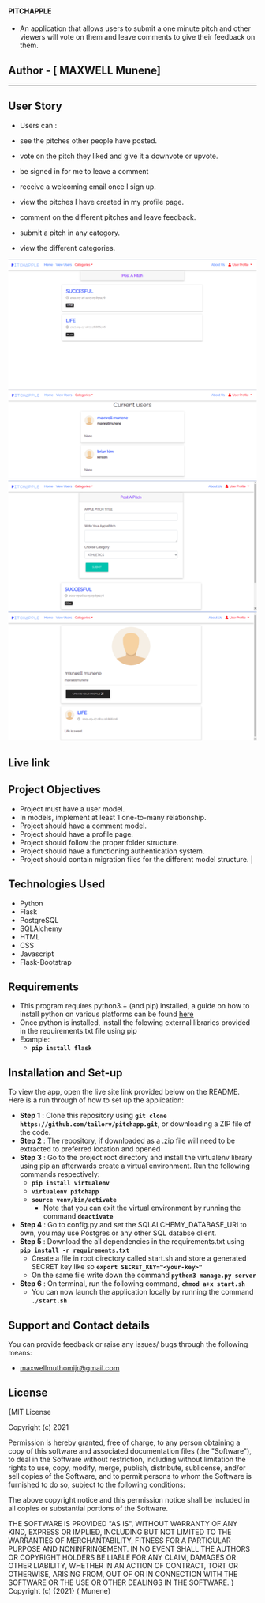 
####  PITCHAPPLE
* An application that allows users to submit a one minute pitch and other viewers will vote on them and leave comments to give their feedback on them.

## Author - [ MAXWELL Munene]
------------------------------------------------------------------------------------------------------
## User Story
* Users can :

* see the pitches other people have posted.
* vote on the pitch they liked and give it a downvote or upvote.
* be signed in for me to leave a comment
* receive a welcoming email once I sign up.
* view the pitches I have created in my profile page.
* comment on the different pitches and leave feedback.
* submit a pitch in any category.
* view the different categories.

![HOME PAGE](screenshots/home.png)
![!USERS PAGE](screenshots/users.png)
![HOME PAGE](screenshots/postpitch.png)
![HOME PAGE](screenshots/profile.png)





## Live link 


## Project Objectives
* Project must have a user model.
* In models, implement at least 1 one-to-many relationship.
* Project should have a comment model.
* Project should have a profile page.
* Project should follow the proper folder structure.
* Project should have a functioning authentication system.
* Project should contain migration files for the different model structure.             |

## Technologies Used
* Python
* Flask 
* PostgreSQL
* SQLAlchemy
* HTML 
* CSS
* Javascript
* Flask-Bootstrap

## Requirements
* This program requires python3.+ (and pip) installed, a guide on how to install python on various platforms can be found [here](https://www.python.org/)
* Once python is installed, install the folowing external libraries provided in the requirements.txt file using pip
* Example: 
    * **`pip install flask`**

## Installation and Set-up
To view the app, open the live site link provided below on the README.
Here is a run through of how to set up the application:
* **Step 1** : Clone this repository using **`git clone https://github.com/tailorv/pitchapp.git`**, or downloading a ZIP file of the code.
* **Step 2** : The repository, if downloaded as a .zip file will need to be extracted to preferred location and opened
* **Step 3** : Go to the project root directory and install the virtualenv library using pip an afterwards create a virtual environment. Run the following commands respectively:
    * **`pip install virtualenv`**
    * **`virtualenv pitchapp`**
    * **`source venv/bin/activate`**
        * Note that you can exit the virtual environment by running the command **`deactivate`**
* **Step 4** : Go to config.py and set the SQLALCHEMY_DATABASE_URI to own, you may use Postgres or any other SQL databse client.
* **Step 5** : Download the all dependencies in the requirements.txt using **`pip install -r requirements.txt`**
    * Create a file in root directory called start.sh and store a generated SECRET key like so **`export SECRET_KEY="<your-key>"`**
    * On the same file write down the command **`python3 manage.py server`** 
* **Step 6** : On terminal, run the following command, **`chmod a+x start.sh`**
    * You can now launch the application locally by running the command **`./start.sh`** 

## Support and Contact details
You can provide feedback or raise any issues/ bugs through the following means:
* maxwellmuthomijr@gmail.com

## License
{MIT License

Copyright (c) 2021

Permission is hereby granted, free of charge, to any person obtaining a copy of this software and associated documentation files (the "Software"), to deal in the Software without restriction, including without limitation the rights to use, copy, modify, merge, publish, distribute, sublicense, and/or sell copies of the Software, and to permit persons to whom the Software is furnished to do so, subject to the following conditions:

The above copyright notice and this permission notice shall be included in all copies or substantial portions of the Software.

THE SOFTWARE IS PROVIDED "AS IS", WITHOUT WARRANTY OF ANY KIND, EXPRESS OR IMPLIED, INCLUDING BUT NOT LIMITED TO THE WARRANTIES OF MERCHANTABILITY, FITNESS FOR A PARTICULAR PURPOSE AND NONINFRINGEMENT. IN NO EVENT SHALL THE AUTHORS OR COPYRIGHT HOLDERS BE LIABLE FOR ANY CLAIM, DAMAGES OR OTHER LIABILITY, WHETHER IN AN ACTION OF CONTRACT, TORT OR OTHERWISE, ARISING FROM, OUT OF OR IN CONNECTION WITH THE SOFTWARE OR THE USE OR OTHER DEALINGS IN THE SOFTWARE. } Copyright (c) {2021} { Munene}
